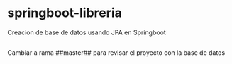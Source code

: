 # springboot-libreria
Creacion de base de datos usando JPA en Springboot

##
Cambiar a rama ##master## para revisar el proyecto con la base de datos
